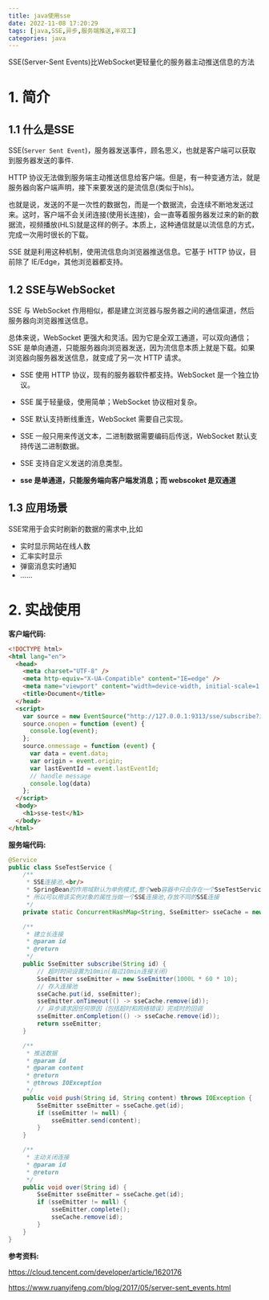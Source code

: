 ```yaml
---
title: java使用sse
date: 2022-11-08 17:20:29
tags: [java,SSE,异步,服务端推送,半双工]
categories: java
---
```

SSE(Server-Sent Events)比WebSocket更轻量化的服务器主动推送信息的方法

<!-- more -->

# 1. 简介

## 1.1 什么是SSE

SSE(`Server Sent Event`)，服务器发送事件，顾名思义，也就是客户端可以获取到服务器发送的事件.

HTTP 协议无法做到服务端主动推送信息给客户端。但是，有一种变通方法，就是服务器向客户端声明，接下来要发送的是流信息(类似于hls)。

也就是说，发送的不是一次性的数据包，而是一个数据流，会连续不断地发送过来。这时，客户端不会关闭连接(使用长连接)，会一直等着服务器发过来的新的数据流，视频播放(HLS)就是这样的例子。本质上，这种通信就是以流信息的方式，完成一次用时很长的下载。

SSE 就是利用这种机制，使用流信息向浏览器推送信息。它基于 HTTP 协议，目前除了 IE/Edge，其他浏览器都支持。

## 1.2 SSE与WebSocket

SSE 与 WebSocket 作用相似，都是建立浏览器与服务器之间的通信渠道，然后服务器向浏览器推送信息。

总体来说，WebSocket 更强大和灵活。因为它是全双工通道，可以双向通信；SSE 是单向通道，只能服务器向浏览器发送，因为流信息本质上就是下载。如果浏览器向服务器发送信息，就变成了另一次 HTTP 请求。

- SSE 使用 HTTP 协议，现有的服务器软件都支持。WebSocket 是一个独立协议。
- SSE 属于轻量级，使用简单；WebSocket 协议相对复杂。
- SSE 默认支持断线重连，WebSocket 需要自己实现。
- SSE 一般只用来传送文本，二进制数据需要编码后传送，WebSocket 默认支持传送二进制数据。
- SSE 支持自定义发送的消息类型。

- **sse 是单通道，只能服务端向客户端发消息；而 webscoket 是双通道**

## 1.3 应用场景

SSE常用于会实时刷新的数据的需求中,比如

- 实时显示网站在线人数
- 汇率实时显示
- 弹窗消息实时通知
- ......



# 2. 实战使用

**客户端代码:**

```html
<!DOCTYPE html>
<html lang="en">
  <head>
    <meta charset="UTF-8" />
    <meta http-equiv="X-UA-Compatible" content="IE=edge" />
    <meta name="viewport" content="width=device-width, initial-scale=1.0" />
    <title>Document</title>
  </head>
  <script>
    var source = new EventSource("http://127.0.0.1:9313/sse/subscribe?id=3");
    source.onopen = function (event) {
      console.log(event);
    };
    source.onmessage = function (event) {
      var data = event.data;
      var origin = event.origin;
      var lastEventId = event.lastEventId;
      // handle message
      console.log(data)
    };
  </script>
  <body>
    <h1>sse-test</h1>
  </body>
</html>

```



**服务端代码:**

```java
@Service
public class SseTestService {
    /**
     * SSE连接池,<br/>
     * SpringBean的作用域默认为单例模式,整个web容器中只会存在一个SseTestService的实例对象,
     * 所以可以用该实例对象的属性当做一个SSE连接池,存放不同的SSE连接
     */
    private static ConcurrentHashMap<String, SseEmitter> sseCache = new ConcurrentHashMap<>();

    /**
     * 建立长连接
     * @param id
     * @return
     */
    public SseEmitter subscribe(String id) {
        // 超时时间设置为10min(每过10min连接关闭)
        SseEmitter sseEmitter = new SseEmitter(1000L * 60 * 10);
        // 存入连接池
        sseCache.put(id, sseEmitter);
        sseEmitter.onTimeout(() -> sseCache.remove(id));
        // 异步请求因任何原因（包括超时和网络错误）完成时的回调
        sseEmitter.onCompletion(() -> sseCache.remove(id));
        return sseEmitter;
    }

    /**
     * 推送数据
     * @param id
     * @param content
     * @return
     * @throws IOException
     */
    public void push(String id, String content) throws IOException {
        SseEmitter sseEmitter = sseCache.get(id);
        if (sseEmitter != null) {
            sseEmitter.send(content);
        }
    }

    /**
     * 主动关闭连接
     * @param id
     * @return
     */
    public void over(String id) {
        SseEmitter sseEmitter = sseCache.get(id);
        if (sseEmitter != null) {
            sseEmitter.complete();
            sseCache.remove(id);
        }
    }
}
```

**参考资料:**

https://cloud.tencent.com/developer/article/1620176

https://www.ruanyifeng.com/blog/2017/05/server-sent_events.html



